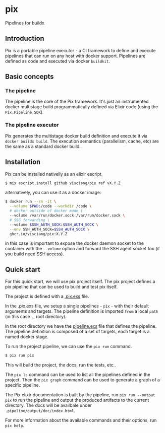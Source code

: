 # pix

Pipelines for buildx.

## Introduction

Pix is a portable pipeline executor - a CI framework to define and execute pipelines that can run on any host with docker support.
Pipelines are defined as code and executed via docker `buildkit`.

## Basic concepts

### The pipeline

The pipeline is the core of the Pix framework.
It's just an instrumented docker multistage build programmatically defined via Elixir code (using the `Pix.Pipeline.SDK`).

### The pipeline executor

Pix generates the multistage docker build definition and execute it via `docker buildx build`.
The execution semantics (parallelism, cache, etc) are the same as a standard docker build.

## Installation

Pix can be installed nativelly as an elixir escript.

```bash
$ mix escript.install github visciang/pix ref vX.Y.Z
```

alternatively, you can use it as a docker image:

```bash
$ docker run --rm -it \
  --volume $PWD:/code --workdir /code \
  # docker outside of docker mode \
  --volume /var/run/docker.sock:/var/run/docker.sock \
  # SSG forwarding \
  --volume $SSH_AUTH_SOCK:$SSH_AUTH_SOCK \
  --env SSH_AUTH_SOCK=$SSH_AUTH_SOCK \
  ghcr.io/visciang/pix:X.Y.Z
```

in this case is important to expose the docker daemon socket to the container with the `--volume` option and forward the SSH agent socket too (if you build need SSH access).

## Quick start

For this quick start, we will use pix project itself.
The pix project defines a pix pipeline that can be used to build and test pix itself.

The project is defined with a [.pix.exs](.pix.exs) file.

In the .pix.exs file, we setup a single pipelines - `pix` - with their default arguments and targets.
The pipeline definition is imported `from` a local `path` (in this case `.`, root directory).

In the root directory we have the [pipeline.exs](pipeline.exs) file that defines the pipeline.
The pipeline definition is composed of a set of targets, each target is a named docker stage.

To run the project pipeline, we can use the `pix run` command.

```bash
$ pix run pix
```

This will build the project, the docs, run the tests, etc..

The `pix ls` command can be used to list all the pipelines defined in the project.
Then the `pix graph` command can be used to generate a graph of a specific pipeline.

The Pix elixir documentation is built by the pipeline, run `pix run --output pix` to run the pipeline and output the produced artifacts to the current directory. The docs will be availbale under `.pipeline/output/doc/index.html`.

For more information about the available commands and their options, run `pix help`.
